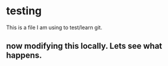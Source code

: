 # testing

This is a file I am using to test/learn git. 

## now modifying this locally. Lets see what happens. 
